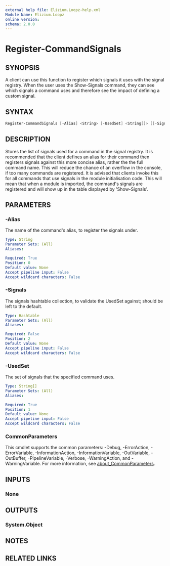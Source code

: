 ```yaml
---
external help file: Elizium.Loopz-help.xml
Module Name: Elizium.Loopz
online version:
schema: 2.0.0
---
```


# Register-CommandSignals

## SYNOPSIS

A client can use this function to register which signals it uses
with the signal registry. When the user uses the Show-Signals command,
they can see which signals a command uses and therefore see the impact
of defining a custom signal.

## SYNTAX

```powershell
Register-CommandSignals [-Alias] <String> [-UsedSet] <String[]> [[-Signals] <Hashtable>] [<CommonParameters>]
```

## DESCRIPTION

Stores the list of signals used for a command in the signal registry.
It is recommended that the client defines an alias for their command then
registers signals against this more concise alias, rather the the full
command name. This will reduce the chance of an overflow in the console,
if too many commands are registered. It is advised that clients invoke
this for all commands that use signals in the module initialisation code.
This will mean that when a module is imported, the command's signals are
registered and will show up in the table displayed by 'Show-Signals'.

## PARAMETERS

### -Alias

The name of the command's alias, to register the signals under.

```yaml
Type: String
Parameter Sets: (All)
Aliases:

Required: True
Position: 0
Default value: None
Accept pipeline input: False
Accept wildcard characters: False
```

### -Signals

The signals hashtable collection, to validate the UsedSet against;
should be left to the default.

```yaml
Type: Hashtable
Parameter Sets: (All)
Aliases:

Required: False
Position: 2
Default value: None
Accept pipeline input: False
Accept wildcard characters: False
```

### -UsedSet

The set of signals that the specified command uses.

```yaml
Type: String[]
Parameter Sets: (All)
Aliases:

Required: True
Position: 1
Default value: None
Accept pipeline input: False
Accept wildcard characters: False
```

### CommonParameters

This cmdlet supports the common parameters: -Debug, -ErrorAction, -ErrorVariable, -InformationAction, -InformationVariable, -OutVariable, -OutBuffer, -PipelineVariable, -Verbose, -WarningAction, and -WarningVariable. For more information, see [about_CommonParameters](http://go.microsoft.com/fwlink/?LinkID=113216).

## INPUTS

### None

## OUTPUTS

### System.Object

## NOTES

## RELATED LINKS
